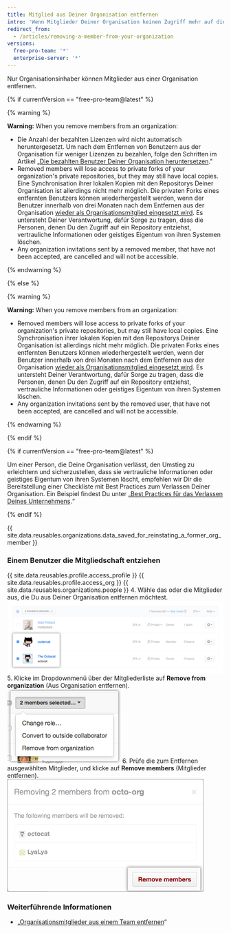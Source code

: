 ```yaml
---
title: Mitglied aus Deiner Organisation entfernen
intro: 'Wenn Mitglieder Deiner Organisation keinen Zugriff mehr auf die Repositorys Deiner Organisation benötigen, kannst Du diese Mitglieder aus der Organisation entfernen.'
redirect_from:
  - /articles/removing-a-member-from-your-organization
versions:
  free-pro-team: '*'
  enterprise-server: '*'
---
```


Nur Organisationsinhaber können Mitglieder aus einer Organisation entfernen.

{% if currentVersion == "free-pro-team@latest" %}

{% warning %}

**Warning:** When you remove members from an organization:
- Die Anzahl der bezahlten Lizenzen wird nicht automatisch heruntergesetzt. Um nach dem Entfernen von Benutzern aus der Organisation für weniger Lizenzen zu bezahlen, folge den Schritten im Artikel „[Die bezahlten Benutzer Deiner Organisation heruntersetzen](/articles/downgrading-your-organization-s-paid-seats)."
- Removed members will lose access to private forks of your organization's private repositories, but they may still have local copies. Eine Synchronisation ihrer lokalen Kopien mit den Repositorys Deiner Organisation ist allerdings nicht mehr möglich. Die privaten Forks eines entfernten Benutzers können wiederhergestellt werden, wenn der Benutzer innerhalb von drei Monaten nach dem Entfernen aus der Organisation [wieder als Organisationsmitglied eingesetzt wird](/articles/reinstating-a-former-member-of-your-organization). Es untersteht Deiner Verantwortung, dafür Sorge zu tragen, dass die Personen, denen Du den Zugriff auf ein Repository entziehst, vertrauliche Informationen oder geistiges Eigentum von ihren Systemen löschen.
- Any organization invitations sent by a removed member, that have not been accepted, are cancelled and will not be accessible.

{% endwarning %}

{% else %}

{% warning %}

**Warning:** When you remove members from an organization:
 - Removed members will lose access to private forks of your organization's private repositories, but may still have local copies. Eine Synchronisation ihrer lokalen Kopien mit den Repositorys Deiner Organisation ist allerdings nicht mehr möglich. Die privaten Forks eines entfernten Benutzers können wiederhergestellt werden, wenn der Benutzer innerhalb von drei Monaten nach dem Entfernen aus der Organisation [wieder als Organisationsmitglied eingesetzt wird](/articles/reinstating-a-former-member-of-your-organization). Es untersteht Deiner Verantwortung, dafür Sorge zu tragen, dass die Personen, denen Du den Zugriff auf ein Repository entziehst, vertrauliche Informationen oder geistiges Eigentum von ihren Systemen löschen.
 - Any organization invitations sent by the removed user, that have not been accepted, are cancelled and will not be accessible.

{% endwarning %}

{% endif %}

{% if currentVersion == "free-pro-team@latest" %}

Um einer Person, die Deine Organisation verlässt, den Umstieg zu erleichtern und sicherzustellen, dass sie vertrauliche Informationen oder geistiges Eigentum von ihren Systemen löscht, empfehlen wir Dir die Bereitstellung einer Checkliste mit Best Practices zum Verlassen Deiner Organisation. Ein Beispiel findest Du unter „[Best Practices für das Verlassen Deines Unternehmens](/articles/best-practices-for-leaving-your-company/).“

{% endif %}

{{ site.data.reusables.organizations.data_saved_for_reinstating_a_former_org_member }}

### Einem Benutzer die Mitgliedschaft entziehen

{{ site.data.reusables.profile.access_profile }}
{{ site.data.reusables.profile.access_org }}
{{ site.data.reusables.organizations.people }}
4. Wähle das oder die Mitglieder aus, die Du aus Deiner Organisation entfernen möchtest. ![Liste der Mitglieder mit zwei ausgewählten Mitgliedern](/assets/images/help/teams/list-of-members-selected-bulk.png)
5. Klicke im Dropdownmenü über der Mitgliederliste auf **Remove from organization** (Aus Organisation entfernen). ![Dropdownmenü mit Option zum Entfernen von Mitgliedern](/assets/images/help/teams/user-bulk-management-options.png)
6. Prüfe die zum Entfernen ausgewählten Mitglieder, und klicke auf **Remove members** (Mitglieder entfernen). ![Liste der zu entfernenden Mitglieder und Schaltfläche „Remove members" (Mitglieder entfernen)](/assets/images/help/teams/confirm-remove-members-bulk.png)

### Weiterführende Informationen

- „[Organisationsmitglieder aus einem Team entfernen](/articles/removing-organization-members-from-a-team)“

